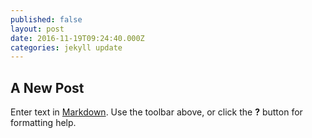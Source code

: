 ```yaml
---
published: false
layout: post
date: 2016-11-19T09:24:40.000Z
categories: jekyll update
---
```

## A New Post

Enter text in [Markdown](http://daringfireball.net/projects/markdown/). Use the toolbar above, or click the **?** button for formatting help.
